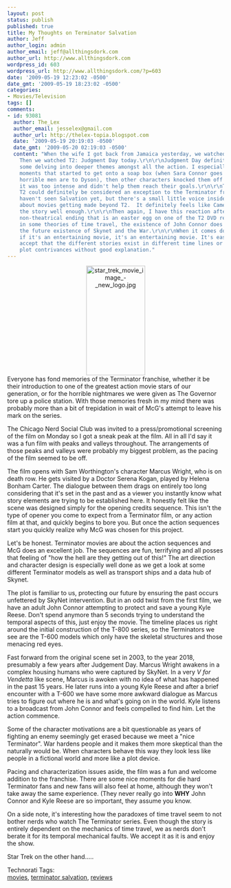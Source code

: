 ```yaml
---
layout: post
status: publish
published: true
title: My Thoughts on Terminator Salvation
author: Jeff
author_login: admin
author_email: jeff@allthingsdork.com
author_url: http://www.allthingsdork.com
wordpress_id: 603
wordpress_url: http://www.allthingsdork.com/?p=603
date: '2009-05-19 12:23:02 -0500'
date_gmt: '2009-05-19 18:23:02 -0500'
categories:
- Movies/Television
tags: []
comments:
- id: 93081
  author: The_Lex
  author_email: jesselex@gmail.com
  author_url: http://thelex-topia.blogspot.com
  date: '2009-05-19 20:19:03 -0500'
  date_gmt: '2009-05-20 02:19:03 -0500'
  content: "When the wife I got back from Jamaica yesterday, we watched Terminator.
    Then we watched T2: Judgment Day today.\r\n\r\nJudgment Day definitely showed
    some delving into deeper themes amongst all the action. I especially enjoyed the
    moments that started to get onto a soap box (when Sara Connor goes off on how
    horrible men are to Dyson), then other characters knocked them off it because
    it was too intense and didn't help them reach their goals.\r\n\r\nThen again,
    T2 could definitely be considered an exception to the Terminator franchise.\r\n\r\nI
    haven't seen Salvation yet, but there's a small little voice inside that complains
    about movies getting made beyond T2.  It definitely feels like Cameron concluded
    the story well enough.\r\n\r\nThen again, I have this reaction after seeing the
    non-theatrical ending that is an easter egg on one of the T2 DVD releases.  Nonetheless,
    in some theories of time travel, the existence of John Connor does necessitate
    the future existence of Skynet and the War.\r\n\r\nWhen it comes down to it, though,
    if it's an entertaining movie, it's an entertaining movie. It's easy enough to
    accept that the different stories exist in different time lines or to accept the
    plot contrivances without good explanation."
---
```

<div style="text-align:center;"><img src="http://www.allthingsdork.com/wp-content/uploads/2009/05/terminator.jpg" alt="star_trek_movie_image_-_new_logo.jpg" class="alignleft" border="0" width="137" height="255" / style="margin-top: 0px; margin-bottom: 0px; margin-left: 3px; margin-right: 3px; border: 0px initial initial;"></div>Everyone has fond memories of the Terminator franchise, whether it be their introduction to one of the greatest action movie stars of our generation, or for the horrible nightmares we were given as The Governor tore up a police station. With those memories fresh in my mind there was probably more than a bit of trepidation in wait of McG's attempt to leave his mark on the series.</p>
<p>The Chicago Nerd Social Club was invited to a press/promotional screening of the film on Monday so I got a sneak peak at the film. All in all I'd say it was a fun film with peaks and valleys throughout. The arrangements of those peaks and valleys were probably my biggest problem, as the pacing of the film seemed to be off.</p>
<p>The film opens with Sam Worthington's character Marcus Wright, who is on death row. He gets visited by a Doctor Serena Kogan, played by Helena Bonham Carter. The dialogue between them drags on entirely too long considering that it's set in the past and as a viewer you instantly know what story elements are trying to be established here. It honestly felt like the scene was designed simply for the opening credits sequence. This isn't the type of opener you come to expect from a Terminator film, or any action film at that, and quickly begins to bore you. But once the action sequences start you quickly realize why McG was chosen for this project.</p>
<p>Let's be honest. Terminator movies are about the action sequences and McG does an excellent job. The sequences are fun, terrifying and all posses that feeling of "how the hell are they getting out of this!" The art direction and character design is especially well done as we get a look at some different Terminator models as well as transport ships and a data hub of Skynet.</p>
<p>The plot is familiar to us, protecting our future by ensuring the past occurs unfettered by SkyNet intervention. But in an odd twist from the first film, we have an adult John Connor attempting to protect and save a young Kyle Reese. Don't spend anymore than 5 seconds trying to understand the temporal aspects of this, just enjoy the movie. The timeline places us right around the initial construction of the T-800 series, so the Terminators we see are the T-600 models which only have the skeletal structures and those menacing red eyes.</p>
<p>Fast forward from the original scene set in 2003, to the year 2018, presumably a few years after Judgement Day. Marcus Wright awakens in a complex housing humans who were captured by SkyNet. In a very <em>V for Vendetta</em> like scene, Marcus is awoken with no idea of what has happened in the past 15 years. He later runs into a young Kyle Reese and after a brief encounter with a T-600 we have some more awkward dialogue as Marcus tries to figure out where he is and what's going on in the world. Kyle listens to a broadcast from John Connor and feels compelled to find him. Let the action commence.</p>
<p>Some of the character motivations are a bit questionable as years of fighting an enemy seemingly get erased because we meet a "nice Terminator". War hardens people and it makes them more skeptical than the naturally would be. When characters behave this way they look less like people in a fictional world and more like a plot device.</p>
<p>Pacing and characterization issues aside, the film was a fun and welcome addition to the franchise. There are some nice moments for die hard Terminator fans and new fans will also feel at home, although they won't take away the same experience. (They never really go into <strong>WHY</strong> John Connor and Kyle Reese are so important, they assume you know.</p>
<p>On a side note, it's interesting how the paradoxes of time travel seem to not bother nerds who watch The Terminator series. Even though the story is entirely dependent on the mechanics of time travel, we as nerds don't berate it for its temporal mechanical faults. We accept it as it is and enjoy the show. </p>
<p>Star Trek on the other hand.....</p>
<p><!-- Technorati Tags Start --></p>
<p>Technorati Tags:<br />
<a href="http://technorati.com/tag/movies" rel="tag">movies</a>, <a href="http://technorati.com/tag/terminator%20salvation" rel="tag">terminator salvation</a>, <a href="http://technorati.com/tag/reviews" rel="tag">reviews</a><br />
</p><br />
<!-- Technorati Tags End --></p>

